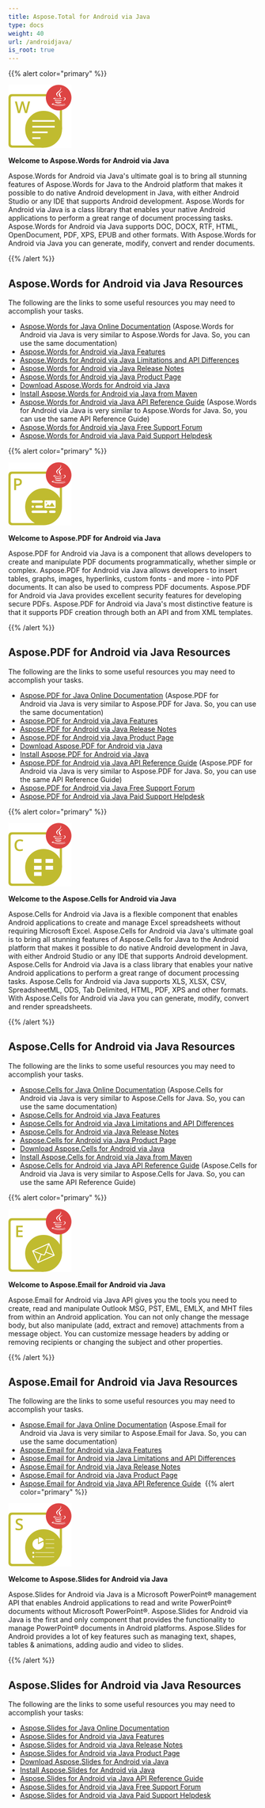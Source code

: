 ```yaml
---
title: Aspose.Total for Android via Java
type: docs
weight: 40
url: /androidjava/
is_root: true
---
```


{{% alert color="primary" %}} 

**![Aspose.Words for Android via Java](aspose_words-for-android-java.png)**

**Welcome to Aspose.Words for Android via Java**

Aspose.Words for Android via Java's ultimate goal is to bring all stunning features of Aspose.Words for Java to the Android platform that makes it possible to do native Android development in Java, with either Android Studio or any IDE that supports Android development. Aspose.Words for Android via Java is a class library that enables your native Android applications to perform a great range of document processing tasks. Aspose.Words for Android via Java supports DOC, DOCX, RTF, HTML, OpenDocument, PDF, XPS, EPUB and other formats. With Aspose.Words for Android via Java you can generate, modify, convert and render documents.

{{% /alert %}}

## **Aspose.Words for Android via Java Resources**

The following are the links to some useful resources you may need to accomplish your tasks.

- [Aspose.Words for Java Online Documentation](/words/java/) (Aspose.Words for Android via Java is very similar to Aspose.Words for Java. So, you can use the same documentation)
- [Aspose.Words for Android via Java Features](/words/java/aspose-words-for-android-via-java-features/)
- [Aspose.Words for Android via Java Limitations and API Differences](/words/java/aspose-words-for-android-via-java-limitations-and-api-differences/)
- [Aspose.Words for Android via Java Release Notes](/words/java/aspose-words-for-android-via-java/)
- [Aspose.Words for Android via Java Product Page](https://products.aspose.com/words/android-java/)
- [Download Aspose.Words for Android via Java](https://repository.aspose.com/webapp/#/artifacts/browse/tree/General/repo/com/aspose/aspose-words)
- [Install Aspose.Words for Android via Java from Maven](/words/java/install-aspose-words-for-android-via-java/#InstallAspose.WordsforAndroidviaJavafromMavenRepository)
- [Aspose.Words for Android via Java API Reference Guide](https://reference.aspose.com/words/java) (Aspose.Words for Android via Java is very similar to Aspose.Words for Java. So, you can use the same API Reference Guide)
- [Aspose.Words for Android via Java Free Support Forum](https://forum.aspose.com/c/words/8)
- [Aspose.Words for Android via Java Paid Support Helpdesk](https://helpdesk.aspose.com/)

{{% alert color="primary" %}} 

**![Aspose.PDF for Android via Java](aspose_pdf-for-android-java.png)**

**Welcome to Aspose.PDF for Android via Java**

Aspose.PDF for Android via Java is a component that allows developers to create and manipulate PDF documents programmatically, whether simple or complex. Aspose.PDF for Android via Java allows developers to insert tables, graphs, images, hyperlinks, custom fonts - and more - into PDF documents. It can also be used to compress PDF documents. Aspose.PDF for Android via Java provides excellent security features for developing secure PDFs. Aspose.PDF for Android via Java's most distinctive feature is that it supports PDF creation through both an API and from XML templates.

{{% /alert %}}

## **Aspose.PDF for Android via Java Resources**

The following are the links to some useful resources you may need to accomplish your tasks.

- [Aspose.PDF for Java Online Documentation](/pdf/java/) (Aspose.PDF for Android via Java is very similar to Aspose.PDF for Java. So, you can use the same documentation)
- [Aspose.PDF for Android via Java Features](/pdf/androidjava/key-features/)
- [Aspose.PDF for Android via Java Release Notes](/pdf/androidjava/release-notes/)
- [Aspose.PDF for Android via Java Product Page](https://products.aspose.com/pdf/android-java/)
- [Download Aspose.PDF for Android via Java](https://repository.aspose.com/webapp/#/artifacts/browse/tree/General/repo/com/aspose/aspose-pdf-android-via-java)
- [Install Aspose.PDF for Android via Java](/pdf/java/installation/)
- [Aspose.PDF for Android via Java API Reference Guide](https://reference.aspose.com/pdf/java) (Aspose.PDF for Android via Java is very similar to Aspose.PDF for Java. So, you can use the same API Reference Guide)
- [Aspose.PDF for Android via Java Free Support Forum](https://forum.aspose.com/c/pdf/10)
- [Aspose.PDF for Android via Java Paid Support Helpdesk](https://helpdesk.aspose.com/)

{{% alert color="primary" %}} 

**![Aspose.Cells for Android via Java](aspose_cells-for-android-java.png)**

**Welcome to the Aspose.Cells for Android via Java**

Aspose.Cells for Android via Java is a flexible component that enables Android applications to create and manage Excel spreadsheets without requiring Microsoft Excel. Aspose.Cells for Android via Java's ultimate goal is to bring all stunning features of Aspose.Cells for Java to the Android platform that makes it possible to do native Android development in Java, with either Android Studio or any IDE that supports Android development. Aspose.Cells for Android via Java is a class library that enables your native Android applications to perform a great range of document processing tasks. Aspose.Cells for Android via Java supports XLS, XLSX, CSV, SpreadsheetML, ODS, Tab Delimited, HTML, PDF, XPS and other formats. With Aspose.Cells for Android via Java you can generate, modify, convert and render spreadsheets.

{{% /alert %}}

## **Aspose.Cells for Android via Java Resources**

The following are the links to some useful resources you may need to accomplish your tasks.

- [Aspose.Cells for Java Online Documentation](/cells/java/) (Aspose.Cells for Android via Java is very similar to Aspose.Cells for Java. So, you can use the same documentation)
- [Aspose.Cells for Android via Java Features](/cells/java/aspose-cells-for-android-via-java-features/)
- [Aspose.Cells for Android via Java Limitations and API Differences](/cells/java/aspose-cells-for-android-via-java-limitations-and-api-differences/)
- [Aspose.Cells for Android via Java Release Notes](/cells/java/aspose-cells-for-android-via-java/)
- [Aspose.Cells for Android via Java Product Page](https://products.aspose.com/cells/android-java/)
- [Download Aspose.Cells for Android via Java](https://repository.aspose.com/webapp/#/artifacts/browse/tree/General/repo/com/aspose/aspose-cells)
- [Install Aspose.Cells for Android via Java from Maven](/cells/java/aspose-cells-for-android-via-java-installation/#install-asposecells-for-android-via-java-from-maven-repository)
- [Aspose.Cells for Android via Java API Reference Guide](https://reference.aspose.com/cells/java) (Aspose.Cells for Android via Java is very similar to Aspose.Cells for Java. So, you can use the same API Reference Guide)

{{% alert color="primary" %}} 

**![Aspose.Email for Android via Java](aspose_email-for-android-java.png)**

**Welcome to Aspose.Email for Android via Java**

Aspose.Email for Android via Java API gives you the tools you need to create, read and manipulate Outlook MSG, PST, EML, EMLX, and MHT files from within an Android application. You can not only change the message body, but also manipulate (add, extract and remove) attachments from a message object. You can customize message headers by adding or removing recipients or changing the subject and other properties.

{{% /alert %}}

## **Aspose.Email for Android via Java Resources**

The following are the links to some useful resources you may need to accomplish your tasks.

- [Aspose.Email for Java Online Documentation](/email/java/) (Aspose.Email for Android via Java is very similar to Aspose.Email for Java. So, you can use the same documentation)
- [Aspose.Email for Android via Java Features](/email/androidjava/features-overview/)
- [Aspose.Email for Android via Java Limitations and API Differences](/email/androidjava/limitations-and-api-differences/)
- [Aspose.Email for Android via Java Release Notes](/email/java/android-via-java-release-notes/)
- [Aspose.Email for Android via Java Product Page](https://products.aspose.com/email/android-java/)
- [Aspose.Email for Android via Java API Reference Guide](https://reference.aspose.com/email/java) 
{{% alert color="primary" %}} 

**![Aspose.Slides for Android via Java](aspose_slides-for-android-java.png)**

**Welcome to Aspose.Slides for Android via Java**

Aspose.Slides for Android via Java is a Microsoft PowerPoint® management API that enables Android applications to read and write PowerPoint® documents without Microsoft PowerPoint®. Aspose.Slides for Android via Java is the first and only component that provides the functionality to manage PowerPoint® documents in Android platforms. Aspose.Slides for Android provides a lot of key features such as managing text, shapes, tables & animations, adding audio and video to slides.

{{% /alert %}}

## **Aspose.Slides for Android via Java Resources**

The following are the links to some useful resources you may need to accomplish your tasks:

- [Aspose.Slides for Java Online Documentation](/slides/java/)
- [Aspose.Slides for Android via Java Features](/slides/androidjava/aspose-slides-for-android-via-java-features/)
- [Aspose.Slides for Android via Java Release Notes](/slides/androidjava/aspose-slides-for-android-via-java/)
- [Aspose.Slides for Android via Java Product Page](https://products.aspose.com/slides/android-java/)
- [Download Aspose.Slides for Android via Java](https://repository.aspose.com/repo/com/aspose/aspose-slides/)
- [Install Aspose.Slides for Android via Java](/slides/androidjava/install-aspose-slides-for-android-via-java/) 
- [Aspose.Slides for Android via Java API Reference Guide](https://reference.aspose.com/slides/java)
- [Aspose.Slides for Android via Java Free Support Forum](https://forum.aspose.com/c/slides/11)
- [Aspose.Slides for Android via Java Paid Support Helpdesk](https://helpdesk.aspose.com/)

